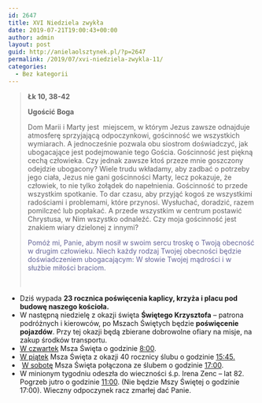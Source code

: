 ```yaml
---
id: 2647
title: XVI Niedziela zwykła
date: 2019-07-21T19:00:43+00:00
author: admin
layout: post
guid: http://anielaolsztynek.pl/?p=2647
permalink: /2019/07/xvi-niedziela-zwykla-11/
categories:
  - Bez kategorii
---
```

> **Łk 10, 38-42**
> 
> **Ugościć Boga**
> 
> Dom Marii i Marty jest  miejscem, w którym Jezus zawsze odnajduje atmosferę sprzyjającą odpoczynkowi, gościnność we wszystkich wymiarach. A jednocześnie pozwala obu siostrom doświadczyć, jak ubogacające jest podejmowanie tego Gościa. Gościnność jest piękną cechą człowieka. Czy jednak zawsze ktoś przeze mnie goszczony odejdzie ubogacony? Wiele trudu wkładamy, aby zadbać o potrzeby jego ciała, Jezus nie gani gościnności Marty, lecz pokazuje, że człowiek, to nie tylko żołądek do napełnienia. Gościnność to przede wszystkim spotkanie. To dar czasu, aby przyjąć kogoś ze wszystkimi radościami i problemami, które przynosi. Wysłuchać, doradzić, razem pomilczeć lub popłakać. A przede wszystkim w centrum postawić Chrystusa, w Nim wszystko odnaleźć. Czy moja gościnność jest znakiem wiary dzielonej z innymi?
> 
> <span style="color: #666699;">Pomóż mi, Panie, abym nosił w swoim sercu troskę o Twoją obecność w drugim człowieku. Niech każdy rodzaj Twojej obecności będzie doświadczeniem ubogacającym: W słowie Twojej mądrości i w służbie miłości braciom.</span>
> 
> &nbsp;

  * Dziś wypada **23 rocznica poświęcenia kaplicy, krzyża i placu pod budowę naszego kościoła.**
  * W następną niedzielę z okazji święta **Świętego Krzysztofa** – patrona podróżnych i kierowców, po Mszach Świętych będzie **poświęcenie pojazdów**. Przy tej okazji będą zbierane dobrowolne ofiary na misje, na zakup środków transportu.
  * <span style="text-decoration: underline;">W czwartek</span> Msza Święta o godzinie <span style="text-decoration: underline;">8:00</span>.
  * <span style="text-decoration: underline;">W piątek</span> Msza Święta z okazji 40 rocznicy ślubu o godzinie <span style="text-decoration: underline;">15:45.</span>
  *  <span style="text-decoration: underline;">W sobotę</span> Msza Święta połączona ze ślubem o godzinie <span style="text-decoration: underline;">17:00</span>.
  * W minionym tygodniu odeszła do wieczności ś.p. Irena Zenc – lat 82. Pogrzeb jutro o godzinie <span style="text-decoration: underline;">11:00</span>. (Nie będzie Mszy Świętej o godzinie 17:00). Wieczny odpoczynek racz zmarłej dać Panie.